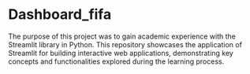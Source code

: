 # Dashboard_fifa
The purpose of this project was to gain academic experience with the Streamlit library in Python. This repository showcases the application of Streamlit for building interactive web applications, demonstrating key concepts and functionalities explored during the learning process.
